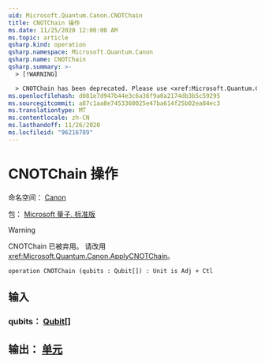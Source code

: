 ```yaml
---
uid: Microsoft.Quantum.Canon.CNOTChain
title: CNOTChain 操作
ms.date: 11/25/2020 12:00:00 AM
ms.topic: article
qsharp.kind: operation
qsharp.namespace: Microsoft.Quantum.Canon
qsharp.name: CNOTChain
qsharp.summary: >-
  > [!WARNING]

  > CNOTChain has been deprecated. Please use <xref:Microsoft.Quantum.Canon.ApplyCNOTChain> instead.
ms.openlocfilehash: d081e7d947b44e3c6a36f9a0a2174db3b5c59295
ms.sourcegitcommit: a87c1aa8e7453360025e47ba614f25b02ea84ec3
ms.translationtype: MT
ms.contentlocale: zh-CN
ms.lasthandoff: 11/26/2020
ms.locfileid: "96216789"
---
```

# <a name="cnotchain-operation"></a>CNOTChain 操作

命名空间： [Canon](xref:Microsoft.Quantum.Canon)

包： [Microsoft 量子. 标准版](https://nuget.org/packages/Microsoft.Quantum.Standard)


> [!WARNING]
> CNOTChain 已被弃用。 请改用 <xref:Microsoft.Quantum.Canon.ApplyCNOTChain>。



```qsharp
operation CNOTChain (qubits : Qubit[]) : Unit is Adj + Ctl
```


## <a name="input"></a>输入

### <a name="qubits--qubit"></a>qubits： [Qubit](xref:microsoft.quantum.lang-ref.qubit)[]





## <a name="output--unit"></a>输出： [单元](xref:microsoft.quantum.lang-ref.unit)

